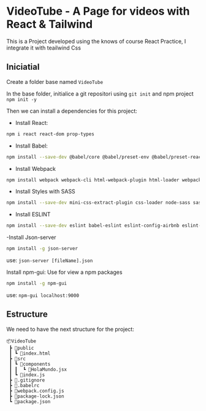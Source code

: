 # VideoTube - A Page for videos with React & Tailwind

This is a Project developed using the knows of course React Practice, I integrate it with teailwind Css

## Iniciatial

Create a folder base named `VideoTube`

In the base folder, initialice a git repositori using `git init` and npm project `npm init -y`

Then we can install a dependencies for this project:

- Install React:

```bash
npm i react react-dom prop-types
```

- Install Babel:

```bash
npm install --save-dev @babel/core @babel/preset-env @babel/preset-react babel-loader
```

- Install Webpack

```bash
npm install webpack webpack-cli html-webpack-plugin html-loader webpack-dev-server file-loader --save-dev
```

- Install Styles with SASS

```bash
npm install --save-dev mini-css-extract-plugin css-loader node-sass sass-loader
```

- Install ESLINT

```bash
npm install --save-dev eslint babel-eslint eslint-config-airbnb eslint-plugin-import eslint-plugin-react eslint-plugin-jsx-a11y
```

-Install Json-server

```bash
npm install -g json-server
```

use: `json-server [fileName].json`

Install npm-gui: Use for view a npm packages

```bash
npm install -g npm-gui
```

use: `npm-gui localhost:9000`

## Estructure

We need to have the next structure for the project:

```structure
📦VideoTube
 ┣ 📂public
 ┃ ┗ 📜index.html
 ┣ 📂src
 ┃ ┗ 📂components
 ┃ ┃  ┗ 📜HolaMundo.jsx
 ┃ ┗ 📜index.js
 ┣ 📜.gitignore
 ┣ 📜.babelrc
 ┣ 📜webpack.config.js
 ┣ 📜package-lock.json
 ┗ 📜package.json
```
